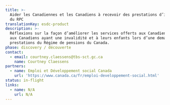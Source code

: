 ```yaml
---
title: >-
  Aider les Canadiennes et les Canadiens à recevoir des prestations d’invalidité
  du RPC
translationKey: esdc-product
description: >-
  Réflexions sur la façon d’améliorer les services offerts aux Canadiennes et
  aux Canadiens ayant une invalidité et à leurs enfants lors d’une demande de
  prestations du Régime de pensions du Canada.
phase: discovery / découverte
contact:
  - email: courtney.claessens@tbs-sct.gc.ca
    name: Courtney Claessens
partners:
  - name: Emploi et Développement social Canada
    url: 'https://www.canada.ca/fr/emploi-developpement-social.html'
status: in-flight
links:
  - name: N/A
    url: N/A
---
```


